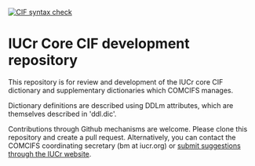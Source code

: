 [![CIF syntax check](https://github.com/COMCIFS/cif_core/actions/workflows/main.yml/badge.svg)](https://github.com/COMCIFS/cif_core/actions)

# IUCr Core CIF development repository  

This repository is for review and development of the IUCr core CIF
dictionary and supplementary dictionaries which COMCIFS manages.

Dictionary definitions are described using DDLm attributes, which
are themselves described in 'ddl.dic'. 

Contributions through Github mechanisms are welcome. Please clone this repository and create a pull request.
Alternatively, you can contact the COMCIFS coordinating secretary (bm at iucr.org) or 
[submit suggestions through the IUCr website](https://www.iucr.org/resources/cif/dictionaries/new-item).
